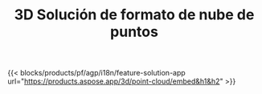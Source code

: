 ﻿---
title: 3D Solución de formato de nube de puntos 
weight: 7730
url: /es/point-cloud
limit: 
description: Genere y obtenga una vista previa de la nube de puntos a partir de sus archivos 3D
---
{{< blocks/products/pf/agp/i18n/feature-solution-app url="https://products.aspose.app/3d/point-cloud/embed&h1&h2" >}} 
